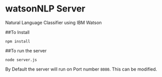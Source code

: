 # watsonNLP Server
Natural Language Classifier using IBM Watson

##To Install

```
npm install
```

##To run the server

```
node server.js
```
By Default the server will run on Port number ```8080```. This can be modified.
